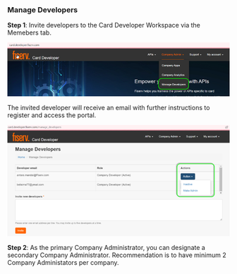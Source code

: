 ### Manage Developers

**Step 1**: Invite developers to the Card Developer Workspace via the Memebers tab.

![](assets/images/manage-developer-graphic-1.png)

The invited developer will receive an email with further instructions to register and access the portal. 

![](assets/images/manage-developer-graphic-2.png) 

**Step 2**:  As the primary Company Administrator, you can designate a secondary Company Administrator. Recommendation is to have minimum 2 Company Administators per company. 



